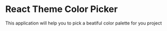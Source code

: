# React Theme Color Picker
This application will help you to pick a beatiful color palette for you project
